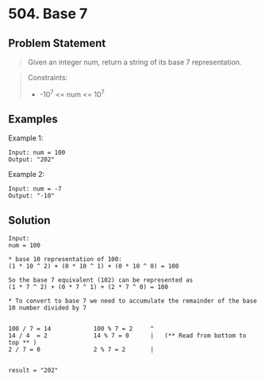 # 504. Base 7

## Problem Statement

> Given an integer num, return a string of its base 7 representation.

> Constraints:
>
> - -10<sup>7</sup> <= num <= 10<sup>7</sup>

## Examples

Example 1:

```
Input: num = 100
Output: "202"
```

Example 2:

```
Input: num = -7
Output: "-10"
```

## Solution

```
Input:
num = 100

* base 10 representation of 100:
(1 * 10 ^ 2) + (0 * 10 ^ 1) + (0 * 10 ^ 0) = 100

So the base 7 equivalent (102) can be represented as
(1 * 7 ^ 2) + (0 * 7 ^ 1) + (2 * 7 ^ 0) = 100

* To convert to base 7 we need to accumulate the remainder of the base 10 number divided by 7


100 / 7 = 14            100 % 7 = 2     ^
14 / 4  = 2             14 % 7 = 0      |   (** Read from bottom to top ** )
2 / 7 = 0               2 % 7 = 2       |


result = "202"
```
